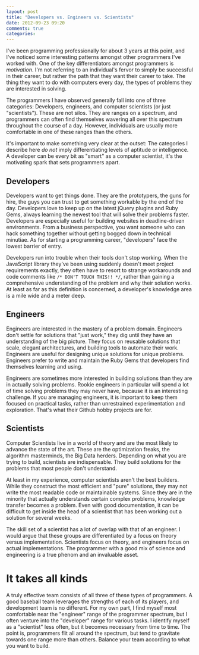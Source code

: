 ```yaml
---
layout: post
title: "Developers vs. Engineers vs. Scientists"
date: 2012-09-23 09:20
comments: true
categories: 
---
```


I've been programming professionally for about 3 years at this point, and I've noticed some interesting patterns amongst other programmers I've worked with.  One of the key differentiators amongst programmers is _motivation_.  I'm not referring to an individual's fervor to simply be successful in their career, but rather the path that they want their career to take.  The thing they want to do with computers every day, the types of problems they are interested in solving.

The programmers I have observed generally fall into one of three categories: Developers, engineers, and computer scientists (or just "scientists").  These are not silos.  They are ranges on a spectrum, and programmers can often find themselves wavering all over this spectrum throughout the course of a day.  However, individuals are usually more comfortable in one of these ranges than the others.

It's important to make something very clear at the outset: The categories I describe here _do not_ imply differentiating levels of aptitude or intelligence.  A developer can be every bit as "smart" as a computer scientist, it's the motivating spark that sets programmers apart.


## Developers

Developers want to get things done.  They are the prototypers, the guns for hire, the guys you can trust to get something workable by the end of the day.  Developers love to keep up on the latest jQuery plugins and Ruby Gems, always learning the newest tool that will solve their problems faster.  Developers are especially useful for building websites in deadline-driven environments.  From a business perspective, you want someone who can hack something together without getting bogged down in technical minutiae.  As for starting a programming career, "developers" face the lowest barrier of entry.

Developers run into trouble when their tools don't stop working.  When the JavaScript library they've been using suddenly doesn't meet project requirements exactly, they often have to resort to strange workarounds and code comments like `/* DON'T TOUCH THIS!! */`, rather than gaining a comprehensive understanding of the problem and why their solution works.  At least as far as this definition is concerned, a developer's knowledge area is a mile wide and a meter deep.


## Engineers

Engineers are interested in the mastery of a problem domain.  Engineers don't settle for solutions that "just work," they dig until they have an understanding of the big picture.  They focus on reusable solutions that scale, elegant architectures, and building tools to automate their work.  Engineers are useful for designing unique solutions for unique problems.  Engineers prefer to write and maintain the Ruby Gems that developers find themselves learning and using.

Engineers are sometimes more interested in building solutions than they are in actually solving problems.  Rookie engineers in particular will spend a lot of time solving problems they may never have, because it is an interesting challenge.  If you are managing engineers, it is important to keep them focused on practical tasks, rather than unrestrained experimentation and exploration.  That's what their Github hobby projects are for.


## Scientists

Computer Scientists live in a world of theory and are the most likely to advance the state of the art.  These are the optimization freaks, the algorithm masterminds, the Big Data herders.  Depending on what you are trying to build, scientists are indispensable.  They build solutions for the problems that most people don't understand.

At least in my experience, computer scientists aren't the best builders.  While they construct the most efficient and "pure" solutions, they may not write the most readable code or maintainable systems.  Since they are in the minority that actually understands certain complex problems, knowledge transfer becomes a problem.  Even with good documentation, it can be difficult to get inside the head of a scientist that has been working out a solution for several weeks.

The skill set of a scientist has a lot of overlap with that of an engineer.  I would argue that these groups are differentiated by a focus on theory versus implementation.  Scientists focus on theory, and engineers focus on actual implementations.  The programmer with a good mix of science and engineering is a true phenom and an invaluable asset.


# It takes all kinds

A truly effective team consists of all three of these types of programmers.  A good baseball team leverages the strengths of each of its players, and development team is no different.  For my own part, I find myself most comfortable near the "engineer" range of the programmer spectrum, but I often venture into the "developer" range for various tasks.  I identify myself as a "scientist" less often, but it becomes necessary from time to time.  The point is, programmers flit all around the spectrum, but tend to gravitate towards one range more than others.  Balance your team according to what you want to build.